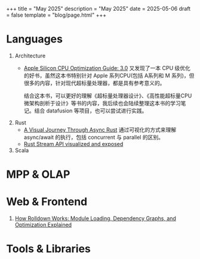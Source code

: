 +++
title = "May 2025"
description = "May 2025"
date = 2025-05-06
draft = false
template = "blog/page.html"
+++

# Languages
1. Architecture 
   - [Apple Silicon CPU Optimization Guide: 3.0](https://developer.apple.com/documentation/apple-silicon/cpu-optimization-guide)
     又发现了一本 CPU 级优化的好书，虽然这本书特别针对 Apple 系列CPU(包括 A系列和 M 系列)，但很多的内容，针对现代超标量处理器，都是具有参考意义的。
     
     结合这本书，可以更好的理解《超标量处理器设计》、《高性能超标量CPU微架构剖析于设计》等书的内容，我后续也会陆续整理这本书的学习笔记。结合 datafusion
     等项目，也可以尝试进行实践。
2. Rust
    - [A Visual Journey Through Async Rust](https://github.com/alexpusch/rust-magic-patterns/blob/master/visual-journey-through-async-rust/Readme.md)
      通过可视化的方式来理解 async/await 的执行，包括 concurrent 与 parallel 的区别。
    - [Rust Stream API visualized and exposed](https://github.com/alexpusch/rust-magic-patterns/blob/master/rust-stream-visualized/Readme.md)
3. Scala

# MPP & OLAP

# Web & Frontend
1. [How Rolldown Works: Module Loading, Dependency Graphs, and Optimization Explained](https://www.atriiy.dev/blog/rolldown-module-loader-and-dependency-graph)
   

# Tools & Libraries
